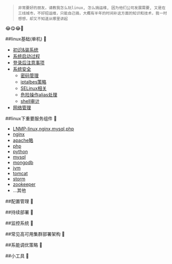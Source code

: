 > ``非常要好的朋友，请教我怎么玩linux, 怎么搞运维, 因为他们公司发展需要, 又是在三线城市，不好招运维，只能自己搞，大概有半年的时间补这方面的知识和技术，我一时想想，却又不知道从哪里讲起``

:joy::yum::joy::round_pushpin:

##linux基础(单机) :apple:
- [初识&装系统](./初识linux.md)
- [系统启动过程]()
- [登录后注意事项]()
- [系统安全]()
  - [密码管理]()
  - [iptalbes策略]()
  - [SELinux相关]()
  - [危险操作alias处理]()
  - [shell审计]()
- [网络管理]()

##linux下重要服务组件 :cherries:
- [LNMP-linux,nginx,mysql,php]()
- [nginx]()
- [apache略]() 
- [php]()
- [python]()
- [mysql]()
- [mongodb]()
- [jvm]()
- [tomcat]()
- [storm]()
- [zookeeper]()
- ...其他

##配置管理 :grapes: 

##持续部署 :tangerine:

##监控系统 :tangerine:

##常见高可用集群部署架构 :tomato:

##系能调优策略 :corn:

##小工具 :green_apple:

